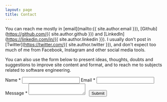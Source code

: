 ```yaml
---
layout: page
title: Contact
---
```


You can reach me mostly in [email](mailto:{{ site.author.email }}), [Github](https://github.com/{{ site.author.github }}) and [LinkedIn](https://linkedin.com/in/{{ site.author.linkedin }}). I usually don't post in [Twitter](https://twitter.com/{{ site.author.twitter }}), and don't expect too much of me from Facebook, Instagram and other social media tools.

You can also use the form below to present ideas, thoughts, doubts and suggestions to improve site content and format, and to reach me to subjects related to software engineering.

<div class="form-style-2">
  <form action="https://formspree.io/daniel@arneam.com" method="POST">
    <input type="hidden" name="_subject"
      value="[medeiros.arneam.com] new submission!" />
    <label for="field1">
      <span>Name <span class="required">*</span></span>
      <input type="text" class="input-field" name="name" value="" />
    </label>
    <label for="field2">
      <span>Email <span class="required">*</span></span>
      <input type="text" class="input-field" name="_replyto" value="" />
    </label>
    <label for="field3">
      <span>Message <span class="required">*</span></span>
      <textarea name="message" class="textarea-field"></textarea>
    </label>
    <label>
      <span>&nbsp;</span>
      <input type="submit" value="Submit" />
    </label>
  </form>
</div>
